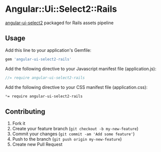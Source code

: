 # Angular::Ui::Select2::Rails

[angular-ui-select2](https://github.com/angular-ui/ui-select2) packaged for Rails assets pipeline

## Usage

Add this line to your application's Gemfile:

```ruby
gem 'angular-ui-select2-rails'
```

Add the following directive to your Javascript manifest file (application.js):

```js
//= require angular-ui-select2-rails
```

Add the following directive to your CSS manifest file (application.css):

```css
*= require angular-ui-select2-rails
```


## Contributing

1. Fork it
2. Create your feature branch (`git checkout -b my-new-feature`)
3. Commit your changes (`git commit -am 'Add some feature'`)
4. Push to the branch (`git push origin my-new-feature`)
5. Create new Pull Request
